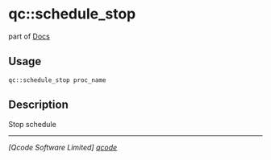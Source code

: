 qc::schedule_stop
=================

part of [Docs](.)

Usage
-----
`qc::schedule_stop proc_name`

Description
-----------
Stop schedule

----------------------------------
*[Qcode Software Limited] [qcode]*

[qcode]: www.qcode.co.uk "Qcode Software"
